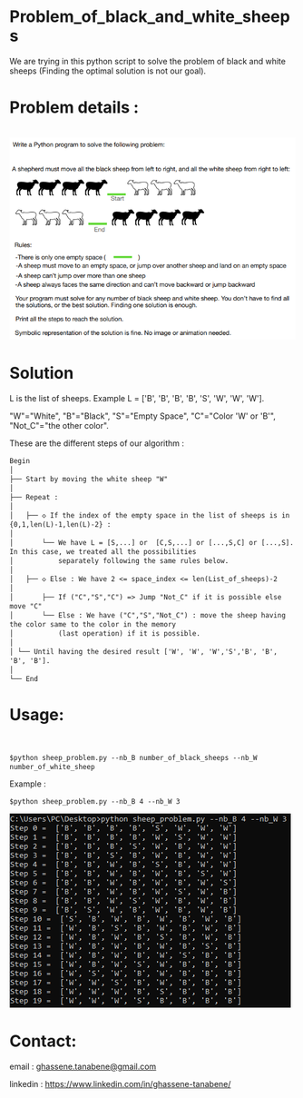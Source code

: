 # Problem_of_black_and_white_sheeps
We are trying in this python script to solve the problem of black and white sheeps (Finding the optimal solution is not our goal).

<h1>Problem details :</h1>
<br>

<img src="problem details.png">


<h1>Solution</h1>
L is the list of sheeps. Example L = ['B', 'B', 'B', 'B', 'S', 'W', 'W', 'W'].<br>

"W"="White", "B"="Black", "S"="Empty Space", "C"="Color 'W' or 'B'", "Not_C"="the other color".<br>

These are the different steps of our algorithm :

```shell
Begin 
│
├── Start by moving the white sheep "W" 
│
├── Repeat :
│
│   ├── ◇ If the index of the empty space in the list of sheeps is in {0,1,len(L)-1,len(L)-2} :
│
│       └── We have L = [S,...] or  [C,S,...] or [...,S,C] or [...,S]. In this case, we treated all the possibilities  
│           separately following the same rules below. 
│  
│   ├── ◇ Else : We have 2 <= space_index <= len(List_of_sheeps)-2 
│
│       ├── If ("C","S","C") => Jump "Not_C" if it is possible else move "C" 
│       └── Else : We have ("C","S","Not_C") : move the sheep having the color same to the color in the memory  
│           (last operation) if it is possible.
│
│ └── Until having the desired result ['W', 'W', 'W','S','B', 'B', 'B', 'B'].
│
└── End
```
<h1>Usage:</h1>
<br>

```shell
$python sheep_problem.py --nb_B number_of_black_sheeps --nb_W number_of_white_sheep
```

Example : 


```shell
$python sheep_problem.py --nb_B 4 --nb_W 3
```
<img src="Example_B=4_W=3.png">


<h1>Contact:</h1>

email : ghassene.tanabene@gmail.com

linkedin : https://www.linkedin.com/in/ghassene-tanabene/
